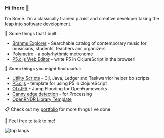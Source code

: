 ### Hi there 👋

I’m Somē. I’m a classically trained pianist and creative developer taking the leap into software development. 

🔧 Some things that I built:
- [Brahms Explorer](https://github.com/somecho/brahms-explorer) - Searchable catalog of contemporary music for musicians, students, teachers and organizers
- [Polymetro](https://github.com/somecho/polymetro-2) - a polyrhythmic metronome
- [P5.cljs Web Editor](https://github.com/somecho/p5-cljs-web-editor) - write P5 in ClojureScript in the browser!

🚏 Some things you might find useful:
- [Utility Scripts](https://github.com/somecho/utility-scripts) - Clj, Java, Ledger and Taskwarrior helper bb scripts 
- [P5.cljs](https://github.com/somecho/p5cljs-template) - template for using P5 in ClojureScript
- [OfxJFA](https://github.com/somecho/ofxJFA) - Jump Flooding for OpenFrameworks 
- [Canny edge detection](https://github.com/somecho/Canny-Edge-Detection-for-Processing) - for Processing
- [OpenRNDR Library Template](https://github.com/somecho/openrndr-library-template)
 
📋 Check out my [portfolio](https://somecho.github.io) for more things I've done.

💬 Feel free to talk to me! 

![top langs](https://github-readme-stats.vercel.app/api/top-langs/?username=somecho&exclude_repo=lokal-digital,somecho.github.io,gender-predictor&hide_progress=true&langs_count=6)

<!--
**somecho/somecho** is a ✨ _special_ ✨ repository because its `README.md` (this file) appears on your GitHub profile.

Here are some ideas to get you started:

- 🔭 I’m currently working on ...
- 🌱 I’m currently learning ...
- 👯 I’m looking to collaborate on ...
- 🤔 I’m looking for help with ...
- 💬 Ask me about ...
- 📫 How to reach me: ...
- 😄 Pronouns: ...
- ⚡ Fun fact: ...
-->
